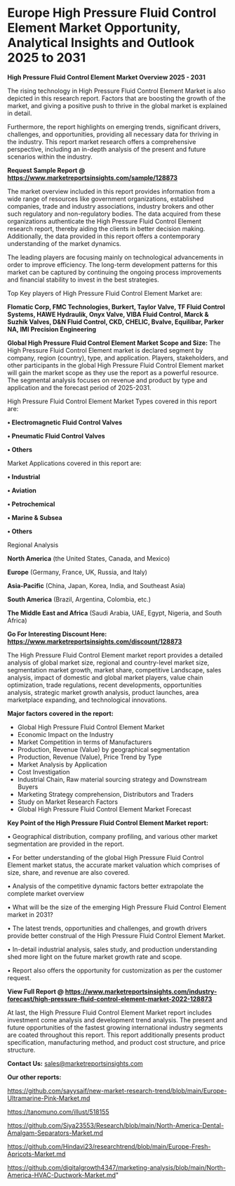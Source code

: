 # Europe High Pressure Fluid Control Element Market Opportunity, Analytical Insights and Outlook 2025 to 2031

<Strong> High Pressure Fluid Control Element Market Overview 2025 - 2031</strong>

The rising technology in High Pressure Fluid Control Element Market is also depicted in this research report. Factors that are boosting the growth of the market, and giving a positive push to thrive in the global market is explained in detail.

Furthermore, the report highlights on emerging trends, significant drivers, challenges, and opportunities, providing all necessary data for thriving in the industry. This report market research offers a comprehensive perspective, including an in-depth analysis of the present and future scenarios within the industry.

<strong>Request Sample Report @ <a href=https://www.marketreportsinsights.com/sample/128873>https://www.marketreportsinsights.com/sample/128873</a></strong>

The market overview included in this report provides information from a wide range of resources like government organizations, established companies, trade and industry associations, industry brokers and other such regulatory and non-regulatory bodies. The data acquired from these organizations authenticate the High Pressure Fluid Control Element research report, thereby aiding the clients in better decision making. Additionally, the data provided in this report offers a contemporary understanding of the market dynamics.

The leading players are focusing mainly on technological advancements in order to improve efficiency. The long-term development patterns for this market can be captured by continuing the ongoing process improvements and financial stability to invest in the best strategies.

Top Key players of High Pressure Fluid Control Element Market are:

<strong>Flomatic Corp, FMC Technologies, Burkert, Taylor Valve, TF Fluid Control Systems, HAWE Hydraulik, Onyx Valve, VIBA Fluid Control, Marck & Suzhik Valves, D&N Fluid Control, CKD, CHELIC, Bvalve, Equilibar, Parker NA, IMI Precision Engineering</strong>

<strong><b>Global High Pressure Fluid Control Element Market Scope and Size:</b></strong>
The High Pressure Fluid Control Element market is declared segment by company, region (country), type, and application. Players, stakeholders, and other participants in the global High Pressure Fluid Control Element market will gain the market scope as they use the report as a powerful resource. The segmental analysis focuses on revenue and product by type and application and the forecast period of 2025-2031.

High Pressure Fluid Control Element Market Types covered in this report are:

<strong>• Electromagnetic Fluid Control Valves

• Pneumatic Fluid Control Valves

• Others</strong>

Market Applications covered in this report are:

<strong>• Industrial

• Aviation

• Petrochemical

• Marine & Subsea

• Others</strong> 

Regional Analysis

<strong>North America</strong> (the United States, Canada, and Mexico)

<strong>Europe</strong> (Germany, France, UK, Russia, and Italy)

<strong>Asia-Pacific</strong> (China, Japan, Korea, India, and Southeast Asia)

<strong>South America</strong> (Brazil, Argentina, Colombia, etc.)

<strong>The Middle East and Africa</strong> (Saudi Arabia, UAE, Egypt, Nigeria, and South Africa)

<strong>Go For Interesting Discount Here: <a href=https://www.marketreportsinsights.com/discount/128873>https://www.marketreportsinsights.com/discount/128873</a></strong>

The High Pressure Fluid Control Element market report provides a detailed analysis of global market size, regional and country-level market size, segmentation market growth, market share, competitive Landscape, sales analysis, impact of domestic and global market players, value chain optimization, trade regulations, recent developments, opportunities analysis, strategic market growth analysis, product launches, area marketplace expanding, and technological innovations.

<strong><b>Major factors covered in the report:</b></strong>
<ul>
  <li>Global High Pressure Fluid Control Element Market </li>
  <li>Economic Impact on the Industry</li>
  <li>Market Competition in terms of Manufacturers</li>
  <li>Production, Revenue (Value) by geographical segmentation</li>
  <li>Production, Revenue (Value), Price Trend by Type</li>
  <li>Market Analysis by Application</li>
  <li>Cost Investigation</li>
  <li>Industrial Chain, Raw material sourcing strategy and Downstream Buyers</li>
  <li>Marketing Strategy comprehension, Distributors and Traders</li>
  <li>Study on Market Research Factors</li>
  <li>Global High Pressure Fluid Control Element Market Forecast</li>
</ul>

<strong><b>Key Point of the High Pressure Fluid Control Element Market report:</b></strong>

• Geographical distribution, company profiling, and various other market segmentation are provided in the report.

• For better understanding of the global High Pressure Fluid Control Element market status, the accurate market valuation which comprises of size, share, and revenue are also covered.

• Analysis of the competitive dynamic factors better extrapolate the complete market overview

• What will be the size of the emerging High Pressure Fluid Control Element market in 2031?

• The latest trends, opportunities and challenges, and growth drivers provide better construal of the High Pressure Fluid Control Element Market.

• In-detail industrial analysis, sales study, and production understanding shed more light on the future market growth rate and scope.

• Report also offers the opportunity for customization as per the customer request.

<strong><b>View Full Report @ <a href=https://www.marketreportsinsights.com/industry-forecast/high-pressure-fluid-control-element-market-2022-128873>https://www.marketreportsinsights.com/industry-forecast/high-pressure-fluid-control-element-market-2022-128873</a></b></strong>


At last, the High Pressure Fluid Control Element Market report includes investment come analysis and development trend analysis. The present and future opportunities of the fastest growing international industry segments are coated throughout this report. This report additionally presents product specification, manufacturing method, and product cost structure, and price structure.

<strong>Contact Us:</strong>
sales@marketreportsinsights.com

<strong>Our other reports:</strong>

<a href=https://github.com/sayysaif/new-market-research-trend/blob/main/Europe-Ultramarine-Pink-Market.md>https://github.com/sayysaif/new-market-research-trend/blob/main/Europe-Ultramarine-Pink-Market.md</a>

<a href=https://tanomuno.com/illust/518155>https://tanomuno.com/illust/518155</a>

<a href=https://github.com/Siya23553/Research/blob/main/North-America-Dental-Amalgam-Separators-Market.md>https://github.com/Siya23553/Research/blob/main/North-America-Dental-Amalgam-Separators-Market.md</a>

<a href=https://github.com/Hindavi23/researchtrend/blob/main/Europe-Fresh-Apricots-Market.md>https://github.com/Hindavi23/researchtrend/blob/main/Europe-Fresh-Apricots-Market.md</a>

<a href=https://github.com/digitalgrowth4347/marketing-analysis/blob/main/North-America-HVAC-Ductwork-Market.md>https://github.com/digitalgrowth4347/marketing-analysis/blob/main/North-America-HVAC-Ductwork-Market.md</a>"
